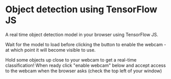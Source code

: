 # Object detection using TensorFlow JS

A real time object detection model in your browser using TensorFlow JS.

Wait for the model to load before clicking the button to enable the webcam - at which point it will become visible to use.

Hold some objects up close to your webcam to get a real-time classification! When ready click "enable webcam" below and accept access to the webcam when the browser asks (check the top left of your window)
